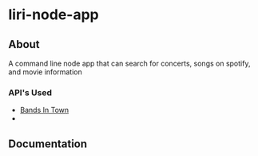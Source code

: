 # liri-node-app

## About
A command line node app that can search for concerts, songs on spotify, and movie information

### API's Used
* [Bands In Town](http://www.artists.bandsintown.com/bandsintown-api/?locale=en)
*

## Documentation
